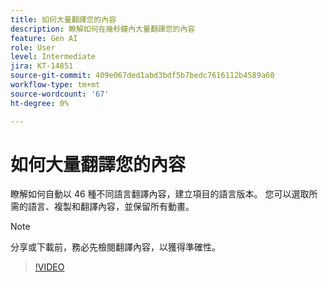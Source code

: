```yaml
---
title: 如何大量翻譯您的內容
description: 瞭解如何在幾秒鐘內大量翻譯您的內容
feature: Gen AI
role: User
level: Intermediate
jira: KT-14851
source-git-commit: 409e067ded1abd3bdf5b7bedc7616112b4589a60
workflow-type: tm+mt
source-wordcount: '67'
ht-degree: 0%

---
```


# 如何大量翻譯您的內容

瞭解如何自動以 46 種不同語言翻譯內容，建立項目的語言版本。 您可以選取所需的語言、複製和翻譯內容，並保留所有動畫。

>[!NOTE]
>
>分享或下載前，務必先檢閱翻譯內容，以獲得準確性。

>[!VIDEO](https://video.tv.adobe.com/v/3427023?quality=12&learn=on&hidetitle=true)
